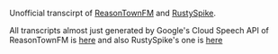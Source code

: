 Unofficial transcirpt of [ReasonTownFM](https://reason.town/) and [RustySpike](https://rusty-spike.blubrry.net/).

All transcripts almost just generated by Google's Cloud Speech API of ReasonTownFM is [here](audio/reasontown) and also RustySpike's one is [here](audio/rustyspike)
